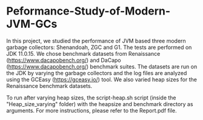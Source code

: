 # Peformance-Study-of-Modern-JVM-GCs

In this project, we studied the performance of JVM based three modern garbage collectors: Shenandoah, ZGC and G1. The tests are performed on JDK 11.0.15. We chose benchmark datasets from Renaissance (https://www.dacapobench.org/) and DaCapo (https://www.dacapobench.org/) benchmark suites. The datasets are run on the JDK by varying the garbage collectors and the log files are analyzed using the GCEasy (https://gceasy.io/) tool. We also varied heap sizes for the Renaissance benchmark datasets. 

To run after varying heap sizes, the script-heap.sh script (inside the "Heap_size_varying" folder) with the heapsize and benchmark directory as arguments. For more instructions, please refer to the Report.pdf file.
